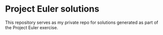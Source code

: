 # Project Euler solutions
This repository serves as my private repo for solutions generated as part of the Project Euler exercise.

